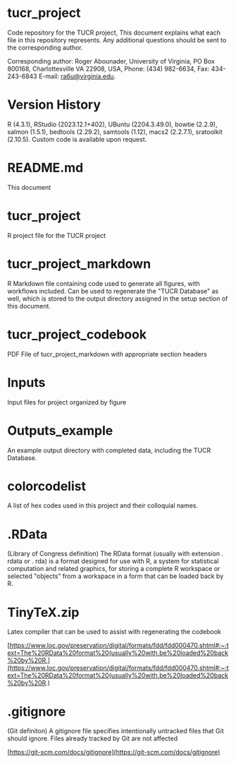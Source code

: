 # tucr_project
Code repository for the TUCR project, This document explains what each file in this repository represents. Any additional questions should be sent to the corresponding author.

Corresponding author: Roger Abounader, University of Virginia, PO Box 800168, 
Charlottesville VA 22908, USA, Phone: (434) 982-6634, Fax: 434-243-6843 
E-mail: ra6u@virginia.edu.  

# Version History
R (4.3.1), RStudio (2023.12.1+402), UBuntu (2204.3.49.0), bowtie (2.2.9), salmon (1.5.1), bedtools (2.29.2), samtools (1.12), macs2 (2.2.7.1), sratoolkit (2.10.5). Custom code is available upon request.

# README.md

This document

# tucr_project
R project file for the TUCR project

# tucr_project_markdown

R Markdown file containing code used to generate all figures, with workflows included. Can be used to regenerate the "TUCR Database" as well, which is stored to the output directory assigned in the setup section of this document.

# tucr_project_codebook

PDF File of tucr_project_markdown with appropriate section headers

# Inputs 

Input files for project organized by figure

# Outputs_example

An example output directory with completed data, including the TUCR Database.

# colorcodelist

A list of hex codes used in this project and their colloquial names.

# .RData

(Library of Congress definition) The RData format (usually with extension . rdata or . rda) is a format designed for use with R, a system for statistical computation and related graphics, for storing a complete R workspace or selected "objects" from a workspace in a form that can be loaded back by R.

# TinyTeX.zip

Latex compiler that can be used to assist with regenerating the codebook

[https://www.loc.gov/preservation/digital/formats/fdd/fdd000470.shtml#:~:text=The%20RData%20format%20(usually%20with,be%20loaded%20back%20by%20R.](https://www.loc.gov/preservation/digital/formats/fdd/fdd000470.shtml#:~:text=The%20RData%20format%20(usually%20with,be%20loaded%20back%20by%20R.)

# .gitignore

(Git definiton) A gitignore file specifies intentionally untracked files that Git should ignore. Files already tracked by Git are not affected

[https://git-scm.com/docs/gitignore](https://git-scm.com/docs/gitignore)

